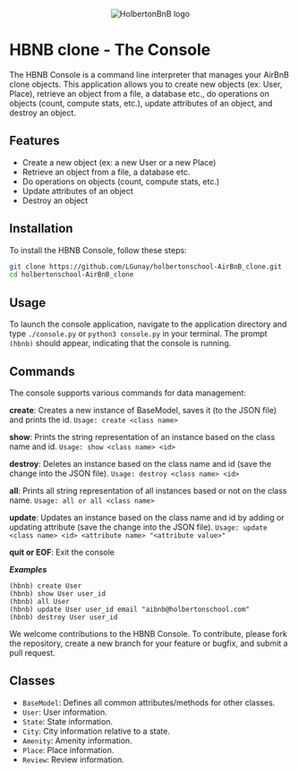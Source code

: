 <p align="center">
  <img src="https://github.com/Adeniyii/AirBnB_clone/blob/main/assets/hbnb_logo.png" alt="HolbertonBnB logo">
</p>

# HBNB clone - The Console

The HBNB Console is a command line interpreter that manages your AirBnB clone objects. This application allows you to create new objects (ex: User, Place), retrieve an object from a file, a database etc., do operations on objects (count, compute stats, etc.), update attributes of an object, and destroy an object.

## Features

- Create a new object (ex: a new User or a new Place)
- Retrieve an object from a file, a database etc.
- Do operations on objects (count, compute stats, etc.)
- Update attributes of an object
- Destroy an object

## Installation

To install the HBNB Console, follow these steps:

```bash
git clone https://github.com/LGunay/holbertonschool-AirBnB_clone.git
cd holbertonschool-AirBnB_clone
```

## Usage

To launch the console application, navigate to the application directory and type `./console.py` or `python3 console.py` in your terminal. The prompt `(hbnb)` should appear, indicating that the console is running.

## Commands

The console supports various commands for data management:

**create**: Creates a new instance of BaseModel, saves it (to the JSON file) and prints the id. `Usage: create <class name>`

**show**: Prints the string representation of an instance based on the class name and id. `Usage: show <class name> <id>`

**destroy**: Deletes an instance based on the class name and id (save the change into the JSON file). `Usage: destroy <class name> <id>`

**all**: Prints all string representation of all instances based or not on the class name. `Usage: all or all <class name>`

**update**: Updates an instance based on the class name and id by adding or updating attribute (save the change into the JSON file). `Usage: update <class name> <id> <attribute name> "<attribute value>"`

**quit or EOF**: Exit the console

***Examples***
```
(hbnb) create User
(hbnb) show User user_id
(hbnb) all User
(hbnb) update User user_id email "aibnb@holbertonschool.com"
(hbnb) destroy User user_id
```
We welcome contributions to the HBNB Console. To contribute, please fork the repository, create a new branch for your feature or bugfix, and submit a pull request.

## Classes

- `BaseModel`: Defines all common attributes/methods for other classes.
- `User`: User information.
- `State`: State information.
- `City`: City information relative to a state.
- `Amenity`: Amenity information.
- `Place`: Place information.
- `Review`: Review information.
